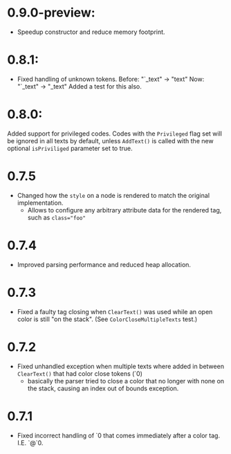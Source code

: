 # 0.9.0-preview:
- Speedup constructor and reduce memory footprint.

# 0.8.1:
- Fixed handling of unknown tokens.
	Before: "\`_text" -> "text"
	Now: "\`_text" -> "_text"
	Added a test for this also.

# 0.8.0:

Added support for privileged codes. Codes with the `Privileged` flag set will be ignored in all texts by default, unless `AddText()` is called with the new optional `isPriviliged` parameter set to true.


# 0.7.5

- Changed how the `style` on a node is rendered to match the original implementation.
	- Allows to configure any arbitrary attribute data for the rendered tag, such as `class="foo"`

# 0.7.4

- Improved parsing performance and reduced heap allocation.

# 0.7.3

- Fixed a faulty tag closing when `ClearText()` was used while an open color is still "on the stack".
	(See `ColorCloseMultipleTexts` test.)

# 0.7.2

- Fixed unhandled exception when multiple texts where added in between `ClearText()` that had color close tokens (`0)
	- basically the parser tried to close a color that no longer with none on the stack, causing an index out of bounds exception.

# 0.7.1

- Fixed incorrect handling of \`0 that comes immediately after a color tag. I.E. \`@\`0.

